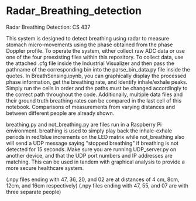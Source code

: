 # Radar_Breathing_detection
Radar Breathing Detection: CS 437

This system is designed to detect breathing using radar to measure stomach micro-movements using the phase obtained from the phase Doppler profile. To operate the system, either collect raw ADC data or use one of the four preexisting files within this repository. To collect data, use the attached .cfg file inside the Industrial Visualizer and then pass the pathname of the corresponding bin into the parse_bin_data.py file inside the quotes. In BreathSensing.ipynb, you can graphically display the processed phase information, get the breathing rate, and identify inhale/exhale peaks. Simply run the cells in order and the paths must be changed accordingly to the correct path throughout the code. Additionally, multiple data files and their ground truth breathing rates can be compared in the last cell of this notebook. Comparisons of measurements from varying distances and between different people are already shown.

breathing.py and not_breathing.py are files run in a Raspberry Pi environment. breathing is used to simply play back the inhale-exhale periods in red/blue increments on the LED matrix while not_breathing also will send a UDP message saying "stopped breathing" if breathing is not detected for 15 seconds. Make sure you are running UDP_server.py on another device, and that the UDP port numbers and IP addresses are matching. This can be used in tandem with graphical analysis to provide a more secure healthcare system.

(.npy files ending with 47, 36, 20, and 02 are at distances of 4 cm, 8cm, 12cm, and 16cm respectively)
(.npy files ending with 47, 55, and 07 are with three separate people)
